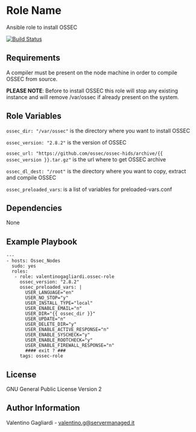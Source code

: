 Role Name
=========

Ansible role to install OSSEC

[![Build Status](https://travis-ci.org/valentinogagliardi/ossec-role.svg?branch=master)](https://travis-ci.org/valentinogagliardi/ossec-role)

Requirements
------------

A compiler must be present on the node machine in order to compile OSSEC from source.


**PLEASE NOTE**: Before to install OSSEC this role will stop any existing instance and will remove /var/ossec if already present on the system.


Role Variables
--------------

`ossec_dir: "/var/ossec"` is the directory where you want to install OSSEC

`ossec_version: "2.8.2"` is the version of OSSEC

`ossec_url: "https://github.com/ossec/ossec-hids/archive/{{ ossec_version }}.tar.gz"` is the url where to get OSSEC archive

`ossec_dl_dest: "/root"` is the directory where you want to copy, extract and compile OSSEC

`ossec_preloaded_vars`: is a list of variables for preloaded-vars.conf


Dependencies
------------

None

Example Playbook
----------------

```
---
- hosts: Ossec_Nodes
  sudo: yes
  roles:
   - role: valentinogagliardi.ossec-role
     ossec_version: "2.8.2"
     ossec_preloaded_vars: |
       USER_LANGUAGE="en"
       USER_NO_STOP="y"
       USER_INSTALL_TYPE="local"
       USER_ENABLE_EMAIL="n"
       USER_DIR="{{ ossec_dir }}"
       USER_UPDATE="n"
       USER_DELETE_DIR="y"
       USER_ENABLE_ACTIVE_RESPONSE="n"
       USER_ENABLE_SYSCHECK="y"
       USER_ENABLE_ROOTCHECK="y"
       USER_ENABLE_FIREWALL_RESPONSE="n"
       #### exit ? ###
     tags: ossec-role
```

License
-------

GNU General Public License Version 2

Author Information
------------------

Valentino Gagliardi - valentino.g@servermanaged.it
